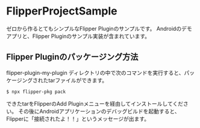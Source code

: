 # FlipperProjectSample

ゼロから作るとてもシンプルなFlipper Pluginのサンプルです。
Androidのデモアプリと、Flipper Pluginのサンプル実装が含まれています。

## Flipper Pluginのパッケージング方法

flipper-plugin-my-plugin ディレクトリの中で次のコマンドを実行すると、パッケージングされたtarファイルができます。
```shell
$ npx flipper-pkg pack
```
できたtarをFlipperのAdd Pluginメニューを経由してインストールしてください。
その後にAndroidアプリケーションのデバッグビルドを起動すると、Flipperに「接続されたよ！！」というメッセージが出ます。
